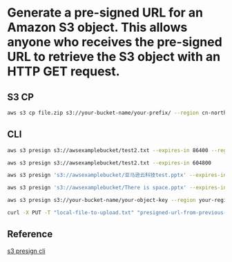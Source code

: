 # Generate a pre-signed URL for an Amazon S3 object. This allows anyone who receives the pre-signed URL to retrieve the S3 object with an HTTP GET request. 

## S3 CP
```bash
aws s3 cp file.zip s3://your-bucket-name/your-prefix/ --region cn-north-1 --profile china_ruiliang
```

## CLI
```bash
aws s3 presign s3://awsexamplebucket/test2.txt --expires-in 86400 --region cn-north-1 --profile china_ruiliang

aws s3 presign s3://awsexamplebucket/test2.txt --expires-in 604800

aws s3 presign 's3://awsexamplebucket/亚马逊云科技test.pptx' --expires-in 28800

aws s3 presign 's3://awsexamplebucket/There is space.pptx' --expires-in 86400

aws s3 presign s3://your-bucket-name/your-object-key --region your-region --expires-in 86400 --method PUT

curl -X PUT -T "local-file-to-upload.txt" "presigned-url-from-previous-step"
```

## Reference
[s3 presign cli ](https://docs.aws.amazon.com/cli/latest/reference/s3/presign.html)